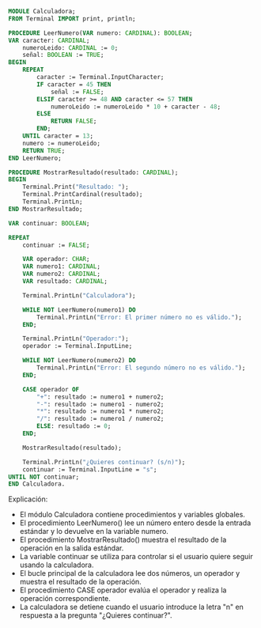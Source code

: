```modula-2
MODULE Calculadora;
FROM Terminal IMPORT print, println;

PROCEDURE LeerNumero(VAR numero: CARDINAL): BOOLEAN;
VAR caracter: CARDINAL;
    numeroLeido: CARDINAL := 0;
    señal: BOOLEAN := TRUE;
BEGIN
    REPEAT
        caracter := Terminal.InputCharacter;
        IF caracter = 45 THEN
            señal := FALSE;
        ELSIF caracter >= 48 AND caracter <= 57 THEN
            numeroLeido := numeroLeido * 10 + caracter - 48;
        ELSE
            RETURN FALSE;
        END;
    UNTIL caracter = 13;
    numero := numeroLeido;
    RETURN TRUE;
END LeerNumero;

PROCEDURE MostrarResultado(resultado: CARDINAL);
BEGIN
    Terminal.Print("Resultado: ");
    Terminal.PrintCardinal(resultado);
    Terminal.PrintLn;
END MostrarResultado;

VAR continuar: BOOLEAN;

REPEAT
    continuar := FALSE;

    VAR operador: CHAR;
    VAR numero1: CARDINAL;
    VAR numero2: CARDINAL;
    VAR resultado: CARDINAL;

    Terminal.PrintLn("Calculadora");

    WHILE NOT LeerNumero(numero1) DO
        Terminal.PrintLn("Error: El primer número no es válido.");
    END;

    Terminal.PrintLn("Operador:");
    operador := Terminal.InputLine;

    WHILE NOT LeerNumero(numero2) DO
        Terminal.PrintLn("Error: El segundo número no es válido.");
    END;

    CASE operador OF
        "+": resultado := numero1 + numero2;
        "-": resultado := numero1 - numero2;
        "*": resultado := numero1 * numero2;
        "/": resultado := numero1 / numero2;
        ELSE: resultado := 0;
    END;

    MostrarResultado(resultado);

    Terminal.PrintLn("¿Quieres continuar? (s/n)");
    continuar := Terminal.InputLine = "s";
UNTIL NOT continuar;
END Calculadora.
```

Explicación:

* El módulo Calculadora contiene procedimientos y variables globales.
* El procedimiento LeerNumero() lee un número entero desde la entrada estándar y lo devuelve en la variable numero.
* El procedimiento MostrarResultado() muestra el resultado de la operación en la salida estándar.
* La variable continuar se utiliza para controlar si el usuario quiere seguir usando la calculadora.
* El bucle principal de la calculadora lee dos números, un operador y muestra el resultado de la operación.
* El procedimiento CASE operador evalúa el operador y realiza la operación correspondiente.
* La calculadora se detiene cuando el usuario introduce la letra "n" en respuesta a la pregunta "¿Quieres continuar?".
